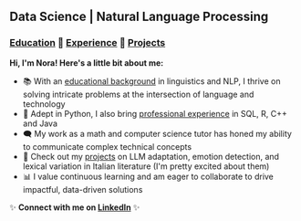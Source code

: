 ## Data Science | Natural Language Processing

### [Education](./education.html) 🔹 [Experience](./experience.html) 🔹 [Projects](./projects.html)

**Hi, I'm Nora! Here's a little bit about me:**
- 📚 With an [educational background](./education.html) in linguistics and NLP, I thrive on solving intricate problems at the intersection of language and technology
- 🐍 Adept in Python, I also bring [professional experience](./experience.html) in SQL, R, C++ and Java
- 🗨️ My work as a math and computer science tutor has honed my ability to communicate complex technical concepts
- 🌈 Check out my [projects](./projects.html) on LLM adaptation, emotion detection, and lexical variation in Italian literature (I'm pretty excited about them)
- 📊 I value continuous learning and am eager to collaborate to drive impactful, data-driven solutions

✨ **Connect with me on [LinkedIn](https://www.linkedin.com/in/nora-g-5860b92a1/)** ✨
